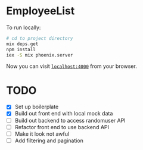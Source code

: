 # EmployeeList

To run locally:

```bash
# cd to project directory
mix deps.get
npm install
iex -S mix phoenix.server
```
Now you can visit [`localhost:4000`](http://localhost:4000) from your browser.

# TODO

- [x] Set up boilerplate
- [x] Build out front end with local mock data
- [ ] Build out backend to access randomuser API
- [ ] Refactor front end to use backend API
- [ ] Make it look not awful
- [ ] Add filtering and pagination
